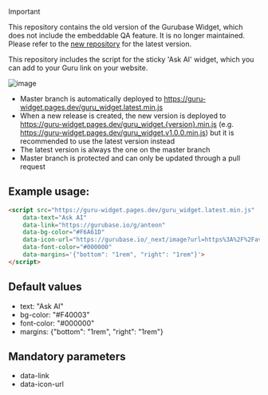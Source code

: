> [!IMPORTANT]
> This repository contains the old version of the Gurubase Widget, which does not include the embeddable QA feature. It is no longer maintained. Please refer to the [new repository](https://github.com/Gurubase/gurubase-widget/) for the latest version.

This repository includes the script for the sticky 'Ask AI' widget, which you can add to your Guru link on your website.

![image](https://github.com/user-attachments/assets/7096bdce-ae6d-4b3e-8f41-f90bc7260975)


- Master branch is automatically deployed to https://guru-widget.pages.dev/guru_widget.latest.min.js
- When a new release is created, the new version is deployed to https://guru-widget.pages.dev/guru_widget.{version}.min.js (e.g. https://guru-widget.pages.dev/guru_widget.v1.0.0.min.js) but it is recommended to use the latest version instead
- The latest version is always the one on the master branch
- Master branch is protected and can only be updated through a pull request

## Example usage:

```html
<script src="https://guru-widget.pages.dev/guru_widget.latest.min.js" 
    data-text="Ask AI" 
    data-link="https://gurubase.io/g/anteon" 
    data-bg-color="#F6A61D" 
    data-icon-url="https://gurubase.io/_next/image?url=https%3A%2F%2Favatars.githubusercontent.com%2Fu%2F75415501%3Fs%3D200%26v%3D4&w=96&q=75" 
    data-font-color="#000000" 
    data-margins='{"bottom": "1rem", "right": "1rem"}'>
</script>
```
## Default values
- text: "Ask AI"
- bg-color: "#F40003"
- font-color: "#000000"
- margins: {"bottom": "1rem", "right": "1rem"}

## Mandatory parameters
- data-link
- data-icon-url

